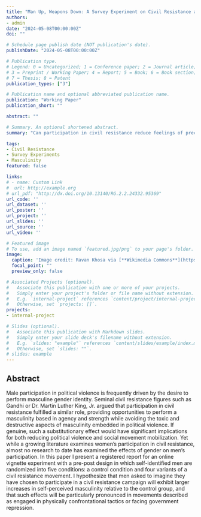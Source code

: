 ```yaml
---
title: "Man Up, Weapons Down: A Survey Experiment on Civil Resistance and Masculinity"
authors:
- admin
date: "2024-05-08T00:00:00Z"
doi: ""

# Schedule page publish date (NOT publication's date).
publishDate: "2024-05-08T00:00:00Z"

# Publication type.
# Legend: 0 = Uncategorized; 1 = Conference paper; 2 = Journal article;
# 3 = Preprint / Working Paper; 4 = Report; 5 = Book; 6 = Book section;
# 7 = Thesis; 8 = Patent
publication_types: ["3"]

# Publication name and optional abbreviated publication name.
publication: "Working Paper"
publication_short: ""

abstract: ""

# Summary. An optional shortened abstract.
summary: "Can participation in civil resistance reduce feelings of precarious masculinity among male participants? I propose an online survey experiment to test whether it can." 

tags:
- Civil Resistance
- Survey Experiments
- Masculinity
featured: false

links:
# - name: Custom Link
#  url: http://example.org
# url_pdf: "http://dx.doi.org/10.13140/RG.2.2.24332.95369"
url_code: ''
url_dataset: ''
url_poster: ''
url_project: ''
url_slides: ''
url_source: ''
url_video: ''

# Featured image
# To use, add an image named `featured.jpg/png` to your page's folder. 
image:
  caption: 'Image credit: Ravan Khosa via [**Wikimedia Commons**](https://commons.wikimedia.org/wiki/File:Indian_Farmers%27_Protest_by_Ravan_Khosa_37_(ed_RE1).jpg)'
  focal_point: ""
  preview_only: false

# Associated Projects (optional).
#   Associate this publication with one or more of your projects.
#   Simply enter your project's folder or file name without extension.
#   E.g. `internal-project` references `content/project/internal-project/index.md`.
#   Otherwise, set `projects: []`.
projects:
- internal-project

# Slides (optional).
#   Associate this publication with Markdown slides.
#   Simply enter your slide deck's filename without extension.
#   E.g. `slides: "example"` references `content/slides/example/index.md`.
#   Otherwise, set `slides: ""`.
# slides: example
---
```


## **Abstract**
Male participation in political violence is frequently driven by the desire to perform masculine gender identity. Seminal civil resistance figures such as Gandhi or Dr. Martin Luther King, Jr. argued that participation in civil resistance fulfilled a similar role, providing opportunities to perform a masculinity based in agency and strength while avoiding the toxic and destructive aspects of masculinity embedded in political violence. If genuine, such a substitutionary effect would have significant implications for both
reducing political violence and social movement mobilization. Yet while a growing literature examines women’s participation in civil resistance, almost no research to date has examined the effects of gender on men’s participation. In this paper I present a registered report for an online vignette experiment with a pre-post design in which self-identified men are randomized into five conditions: a control condition and four variants of a civil resistance movement. I hypothesize that men asked to imagine they have chosen to
participate in a civil resistance campaign will exhibit larger increases in self-perceived masculinity relative to the control group, and that such effects will be particularly pronounced in movements described as engaged in physically confrontational tactics or facing government repression.
